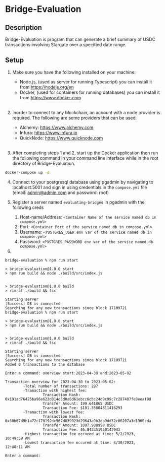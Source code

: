 # Bridge-Evaluation

## Description

Bridge-Evaluation is program that can generate a brief summary of USDC transactions involving Stargate over a specified date range.

## Setup

1. Make sure you have the following installed on your machine:

   - Node.js, (used as server for running Typescript) you can install it from https://nodejs.org/en
   - Docker, (used for containers for running databases) you can install it from https://www.docker.com

   <br/>

2. Inorder to connect to any blockchain, an account with a node provider is required. The following are some providers that can be used:

   - Alchemy: https://www.alchemy.com
   - Infura: https://www.infura.io
   - QuickNode: https://www.quicknode.com

    <br />

3. After completing steps 1 and 2, start up the Docker application then run the following command in your command line interface while in the root directory of Bridge-Evaluation.

```bash
docker-compose up -d
```

4. Connect to your postgresql database using pgadmin by navigating to localhost:5001 and sign in using credentials in the `compose.yml` file (email: admin@admin.com and password: root)

5. Register a server named `evaluating-bridges` in pgadmin with the following creds

   1. Host-name/Address: `<Container Name of the service named db in compose.yml>`
   2. Port: `<Container Port of the service named db in compose.yml>`
   3. Username: `<POSTGRES_USER env var of the service named db in compose.yml>`
   4. Password: `<POSTGRES_PASSWORD env var of the service named db  compose.yml>`

6.

```
bridge-evaluation % npm run start

> bridge-evaluation@1.0.0 start
> npm run build && node ./build/src/index.js


> bridge-evaluation@1.0.0 build
> rimraf ./build && tsc

Starting server
[Success] DB is connected
Searching for any new transactions since block 17189721
bridge-evaluation % npm run start

> bridge-evaluation@1.0.0 start
> npm run build && node ./build/src/index.js


> bridge-evaluation@1.0.0 build
> rimraf ./build && tsc

Starting server
[Success] DB is connected
Searching for any new transactions since block 17189721
Added 0 transactions to the database

Enter a command: overview start:2023-04-30 end:2023-05-02

Transaction overview for 2023-04-30 to 2023-05-02:
        -Total number of transactions: 297
        -Tranaction with highest fee:
                 Transaction Hash: 0x191ad76425ba96e622d014e5d0a6d61ebcc6cbc24d9c99c7c287487fe9eeaf9d
                 Transfer Amount: 199.641865 USDC
                 Transaction Fee: $101.35604811416293
        -Tranaction with lowest fee:
                 Transaction Hash: 0x30b67d9b1a72c170192dc567d839923d29643a9b2db9dd32c06207a3d1960cda
                 Transfer Amount: 1007.980958 USDC
                 Transaction Fee: $6.843351950142943
        -Highest transaction fee occured at time: 5/2/2023, 10:49:59 AM
        -Lowest transaction fee occured at time: 4/30/2023, 12:48:11 AM

Enter a command:
```
